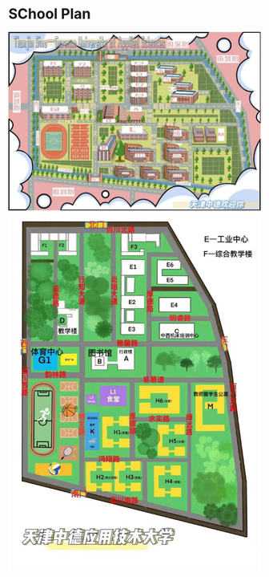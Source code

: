 # SChool Plan
![学校平面图1](../../../public/guide/school-inside/school_plan_1.jpg)  
![学校平面图2](../../../public/guide/school-inside/school_plan_2.jpg)

